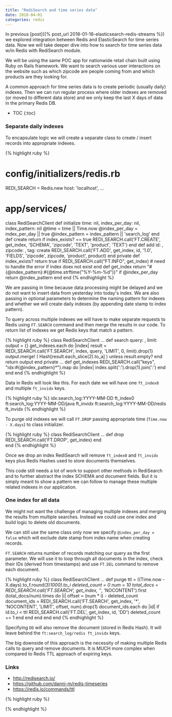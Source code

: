 ```yaml
---
title: "RediSearch and time series data"
date: 2018-04-01
categories: redis
---
```


In previous [post]({% post_url 2018-01-16-elasticsearch-redis-streams %}) we explored integration between Redis and ElasticSearch for time series data.  Now we will take deeper dive into how to search for time series data w/in Redis with RediSearch module.  

We will be using the same POC app for nationwide retail chain built using Ruby on Rails framework.  We want to search various user interactions on the website such as which zipcode are people coming from and which products are they looking for.  

A common approach for time series data is to create periodic (usually daily) indexes.  Then we can run regular process where older indexes are removed (or moved to different data store) and we only keep the last X days of data in the primary Redis DB.  

* TOC
{:toc}

### Separate daily indexes

To encapsulate logic we will create a separate class to create / insert records into appropriate indexes.

{% highlight ruby %}
# config/initializers/redis.rb
REDI_SEARCH = Redis.new host: 'localhost', ...
# app/services/
class RediSearchClient
  def initialize time: nil, index_per_day: nil, index_pattern: nil
    @time = time || Time.now
    @index_per_day = index_per_day || true
    @index_pattern = index_pattern || 'search_log'
  end
  def create
    return if index_exists? == true
    REDI_SEARCH.call('FT.CREATE', get_index, 'SCHEMA', 'zipcode', 'TEXT',
      'product', 'TEXT')
  end
  def add id: , zipcode: , tag:
    create
    REDI_SEARCH.call('FT.ADD', get_index, id, '1.0', 'FIELDS',
      'zipcode', zipcode, 'product', product)
  end
private
  def index_exists?
    return true if REDI_SEARCH.call("FT.INFO", get_index)
    # need to handle the error if index doex not exist
  end
  def get_index
    return "#{@index_pattern}:#{@time.strftime("%Y-%m-%d")}" if @index_per_day
    return @index_pattern
  end
end
{% endhighlight %}

We are passing in time because data processing might be delayed and we do not want to insert data from yesterday into today's index.  We are also passing in optional parameters to determine the naming pattern for indexes and whether we will create daily indexes (by appending date stamp to index pattern).

To query across multiple indexes we will have to make separate requests to Redis using `FT.SEARCH` command and then merge the results in our code.  To return list of indexes we get Redis keys that match a pattern.  

{% highlight ruby %}
class RediSearchClient
  ...
  def search query: , limit:
    output = {}
    get_indexes.each do |index|
      result = REDI_SEARCH.call('FT.SEARCH', index, query, 'LIMIT', 0, limit).drop(1)
      output.merge! ( Hash[result.each_slice(2).to_a] ) unless result.empty?
    end
    return output
  end
private
  ...
  def get_indexes
    REDI_SEARCH.call("keys", "idx:#{@index_pattern}*").map do |index|
      index.split(':').drop(1).join(':')
    end
  end
end
{% endhighlight %}

Data in Redis will look like this.  For each date we will have one `ft_index0` and multiple `ft_invidx` keys.

{% highlight ruby %}
idx:search_log:YYYY-MM-DD      ft_index0
ft:search_log:YYYY-MM-DD/java  ft_invidx
ft:search_log:YYYY-MM-DD/redis ft_invidx
{% endhighlight %}

To purge old indexes we will call `FT.DROP` passing appropriate time (`Time.now - X.days`) to class initializer.  

{% highlight ruby %}
class RediSearchClient
  ...
  def drop
    REDI_SEARCH.call('FT.DROP', get_index)
  end  
end
{% endhighlight %}

Once we drop an index RediSearch will remove `ft_index0` and `ft_invidx` keys plus Redis Hashes used to store documents themselves.  

This code still needs a lot of work to support other methods in RediSearch and to further abstract the index SCHEMA and document fields.  But it is simply meant to show a pattern we can follow to manage these multiple related indexes in our application.  

### One index for all data

We might not want the challenge of managing multiple indexes and merging the results from multiple searches.  Instead we could use one index and build logic to delete old documents.  

We can still use the same class only now we specify `@index_per_day = false` which will exclude date stamp from index name when creating records.  

`FT.SEARCH` returns number of records matching our query as the first parameter.  We will use it to loop through all documents in the index, check their IDs (derived from timestamps) and use `FT.DEL` command to remove each document.   

{% highlight ruby %}
class RediSearchClient
  ...
  def purge
    ttl = ((Time.now - X.days).to_f.round(3)*1000).to_i
    deleted_count = 0
    num = 10
    total_docs = REDI_SEARCH.call('FT.SEARCH', get_index, '*', 'NOCONTENT').first
    (total_docs/num).times do |i|
      offset = (num * i) - deleted_count
      document_ids = REDI_SEARCH.call('FT.SEARCH', get_index, '*', 'NOCONTENT',
        'LIMIT', offset, num).drop(1)
      document_ids.each do |id|
        if id.to_i < ttl
          REDI_SEARCH.call('FT.DEL', get_index, id, 'DD')
          deleted_count += 1
        end
      end
    end
  end
end
{% endhighlight %}

Specifying `DD` will also remove the document (stored in Redis Hash).  It will leave behind the `ft:search_log/redis ft_invidx` keys.  

The big downside of this approach is the necessity of making multiple Redis calls to query and remove documents.  It is MUCH more complex when compared to Redis TTL approach of expiring keys.  

### Links
* http://redisearch.io/
* https://github.com/danni-m/redis-timeseries
* https://redis.io/commands/ttl





{% highlight ruby %}

{% endhighlight %}
